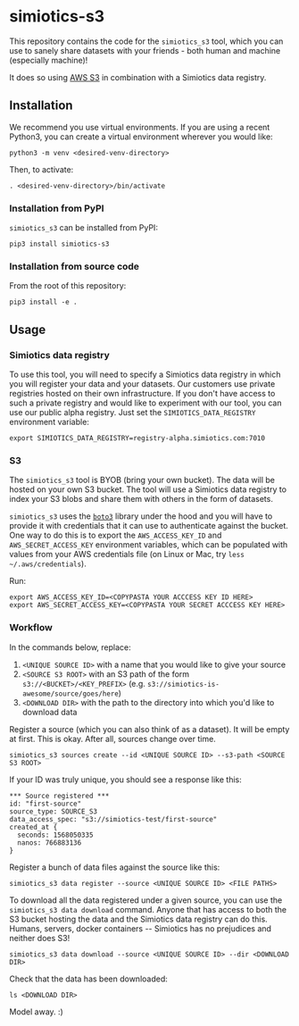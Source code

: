 # simiotics-s3

This repository contains the code for the `simiotics_s3` tool, which you can use to sanely share
datasets with your friends - both human and machine (especially machine)!

It does so using [AWS S3](https://aws.amazon.com/s3/) in combination with a Simiotics data registry.

## Installation

We recommend you use virtual environments. If you are using a recent Python3, you can create a
virtual environment wherever you would like:
```
python3 -m venv <desired-venv-directory>
```

Then, to activate:
```
. <desired-venv-directory>/bin/activate
```

### Installation from PyPI

`simiotics_s3` can be installed from PyPI:
```
pip3 install simiotics-s3
```

### Installation from source code

From the root of this repository:
```
pip3 install -e .
```


## Usage

### Simiotics data registry

To use this tool, you will need to specify a Simiotics data registry in which you will register your
data and your datasets. Our customers use private registries hosted on their own infrastructure. If
you don't have access to such a private registry and would like to experiment with our tool, you can
use our public alpha registry. Just set the
`SIMIOTICS_DATA_REGISTRY` environment variable:
```
export SIMIOTICS_DATA_REGISTRY=registry-alpha.simiotics.com:7010
```

### S3

The `simiotics_s3` tool is BYOB (bring your own bucket). The data will be hosted on your own S3
bucket. The tool will use a Simiotics data registry to index your S3 blobs and share them with
others in the form of datasets.

`simiotics_s3` uses the [`boto3`](https://boto3.amazonaws.com/v1/documentation/api/latest/index.html)
library under the hood and you will have to provide it with credentials that it can use to
authenticate against the bucket. One way to do this is to export the `AWS_ACCESS_KEY_ID` and
`AWS_SECRET_ACCESS_KEY` environment variables, which can be populated with values from your AWS
credentials file (on Linux or Mac, try `less ~/.aws/credentials`).

Run:
```
export AWS_ACCESS_KEY_ID=<COPYPASTA YOUR ACCCESS KEY ID HERE>
export AWS_SECRET_ACCESS_KEY=<COPYPASTA YOUR SECRET ACCCESS KEY HERE>
```

### Workflow

In the commands below, replace:
1. `<UNIQUE SOURCE ID>` with a name that you would like to give your source
2. `<SOURCE S3 ROOT>` with an S3 path of the form `s3://<BUCKET>/<KEY_PREFIX>` (e.g.
`s3://simiotics-is-awesome/source/goes/here`)
3. `<DOWNLOAD DIR>` with the path to the directory into which you'd like to download data

Register a source (which you can also think of as a dataset). It will be empty at first. This is
okay. After all, sources change over time.

```
simiotics_s3 sources create --id <UNIQUE SOURCE ID> --s3-path <SOURCE S3 ROOT>
```

If your ID was truly unique, you should see a response like this:
```
*** Source registered ***
id: "first-source"
source_type: SOURCE_S3
data_access_spec: "s3://simiotics-test/first-source"
created_at {
  seconds: 1568050335
  nanos: 766883136
}
```

Register a bunch of data files against the source like this:
```
simiotics_s3 data register --source <UNIQUE SOURCE ID> <FILE PATHS>
```

To download all the data registered under a given source, you can use the `simiotics_s3 data download`
command. Anyone that has access to both the S3 bucket hosting the data and the Simiotics data registry
can do this. Humans, servers, docker containers -- Simiotics has no prejudices and neither does S3!

```
simiotics_s3 data download --source <UNIQUE SOURCE ID> --dir <DOWNLOAD DIR>
```

Check that the data has been downloaded:
```
ls <DOWNLOAD DIR>
```

Model away. :)
